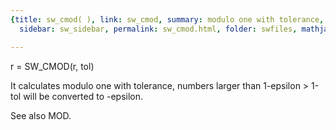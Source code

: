 ```yaml
---
{title: sw_cmod( ), link: sw_cmod, summary: modulo one with tolerance, keywords: sample,
  sidebar: sw_sidebar, permalink: sw_cmod.html, folder: swfiles, mathjax: 'true'}

---
```

 
r = SW_CMOD(r, tol)
 
It calculates modulo one with tolerance, numbers larger than 1-epsilon >
1-tol will be converted to -epsilon.
 
See also MOD.
 

